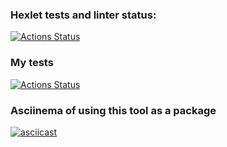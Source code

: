 ### Hexlet tests and linter status:
[![Actions Status](https://github.com/vandrusha/backend-project-46/workflows/hexlet-check/badge.svg)](https://github.com/vandrusha/backend-project-46/actions)  
  

### My tests
[![Actions Status](https://github.com/vandrusha/backend-project-46/workflows/nodeci/badge.svg)](https://github.com/vandrusha/backend-project-46/actions)  
  

### Asciinema of using this tool as a package
[![asciicast](https://asciinema.org/a/RvQVSpS6VCd0LzKGjkHU9H3cc.svg)](https://asciinema.org/a/RvQVSpS6VCd0LzKGjkHU9H3cc)  
  

